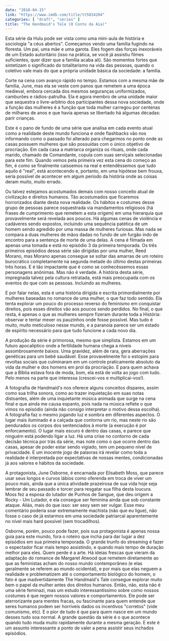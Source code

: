 ```yaml
---
date: "2018-04-15"
link: "https://www.imdb.com/title/tt5834204"
categories: [ "draft", "series" ]
title: "The Handmaid's Tale (O Conto da Aia)"
---
```

Esta série da Hulu pode ser vista como uma mini-aula de história e sociologia "a céus abertos". Começamos vendo uma família fugindo na floresta. Um pai, uma mãe e uma garota. Eles fogem das forças inexoráveis de um Estado autoritário (isso na prática, se você já assistiu filmes suficientes, quer dizer que a família acaba ali). São momentos fortes que sintetizam o significado do totalitarismo na vida das pessoas, quando o coletivo vale mais do que a própria unidade básica da sociedade: a família.

Corte na cena com avanço rápido no tempo. Estamos com a mesma mãe de família, June, mas ela se veste com panos que remetem a uma época medieval, embora cercada dos mesmos seguranças uniformizados, camburões e rádios-patrulha. Ela é agora membro de uma unidade maior que sequestra o livre-arbítrio dos participantes dessa nova sociedade, onde a função das mulheres é a função que toda mulher carregou por centenas de milhares de anos e que havia apenas se libertado há algumas décadas: parir crianças.

Este é o pano de fundo de uma série que analisa em cada evento atual como a realidade deste mundo funciona e onde flashbacks vão nos informando como o passado foi alterado para chegarmos no ponto onde as casas possuem mulheres que são possuídas com o único objetivo de procriação. Em cada casa a matriarca organiza os rituais, onde cada marido, chamado de Comandante, copula com suas serviçais selecionadas para este fim. Quando vemos pela primeira vez esta cena do começo ao fim, é como se finalmente caíssemos na real e entendêssemos que tudo aquilo é "real", está acontecendo e, portanto, em uma hipótese bem frouxa, seria possível de acontecer em algum período da história onde as coisas deram muito, muito errado.

Ou talvez estejamos acostumados demais com nosso conceito atual de civilização e direitos humanos. Tão acostumados que ficaremos horrorizados diante desta nova realidade. Os hábitos e costumes desse grupo de pessoas parece osquestrada via mandamentos religiosos (há frases de cumprimento que remetem a esta origem) em uma hierarquia que provavelmente será revelada aos poucos. Há algumas cenas de violência e cadáveres sendo expostos, incluindo uma sequência patética de um homem sendo agredido por uma massa de mulheres furiosas. Mas nada se compara a duas mulheres de mãos dadas no fundo de um furgão indo de encontro para a sentença de morte de uma delas. A cena é filmada em apenas uma tomada e está no episódio 3 da primeira temporada. Os três primeiros episódios dessa série são dirigidas por uma mulher, Reed Morano, mas Morano apenas consegue se soltar das amarras de um roteiro burocrático completamente na segunda metade do último destas primeiras três horas. E é tão impactante que é como se conhecêssemos essas personagens anônimas. Mas não é verdade. A história desta série, impregnada talvez pela cultura retratada, está mais preocupada com os eventos do que com as pessoas. Incluindo as mulheres.

E por falar nelas, esta é uma história dirigida e escrita primordialmente por mulheres baseadas no romance de uma mulher, o que faz todo sentido. Ela tenta explorar um pouco do processo reverso do feminismo em conquistar direitos, pois esses direitos vão aos poucos sendo perdidos. No final, o que resta, é apenas o que as mulheres sempre fizeram durante toda a História: observar e tentar mexer os pauzinhos onde fosse possível. Mas tudo é muito, muito meticuloso nesse mundo, e a paranoia parece ser um estado de espírito necessário para que tudo funcione a cada novo dia.

A produção da série é primorosa, mesmo que simplista. Estamos em um futuro apocalíptico onde a fertilidade humana chega a níveis assombrosamente baixos. Uma gravidez, além de rara, gera aberrações genéticas para um bebê saudável. Esse provavelmente foi o estopim para revoltas sociais que culminaram em um controle praticamente absoluto da vida da mulher e dos homens em prol da procriação. E para quem achava que a Bíblia estava fora de moda, bom, ela está de volta ao jogo com tudo. Pelo menos na parte que interessa (crescei-vos e multiplicai-vos!).

A fotografia de Handmaid's nos oferece alguns conceitos díspares, assim como sua trilha sonora, como ao trazer inquietação em suas notas distoantes, além de uma inquietante música animada que surge na cena final e que ainda me causa espanto, pois nada na música reflete o que vimos no episódio (ainda não consigo interpretar o motivo dessa escolha). A fotografia faz o mesmo jogando luz e sombra em diferentes aspectos. O lugar mais iluminado é a calçada que contorna um rio, mas neste rio são pendurados os corpos dos sentenciados à morte (a execução é por enforcamento). O lugar mais escuro é dentro das casas, e parece que ninguém está podendo ligar a luz. Há uma crise no contorno de cada decisão técnica por trás da série, mas note como o que ocorre dentro das casas, apesar de poder estar sendo vigiado, tem um pequeno nível de privacidade. E um inocente jogo de palavras irá revelar como toda a realidade é interpretada por expectativas de nossas mentes, condicionadas já aos valores e hábitos da sociedade.

A protagonista, June Osborne, é encarnada por Elisabeth Moss, que parece usar seus longos e curvos lábios como oferenda em troca de viver um pouco mais, ainda que a única atividade prazeirosa de sua vida hoje seja lembrar de seu passado e torcer para resgatar sua filha desta loucura. Moss fez a esposa do lutador de Punhos de Sangue, que deu origem a Rocky - Um Lutador, e ela consegue ser feminina ainda que sob constante ataque. Aliás, mais do que isso: ser sexy sem ser vulgar. Esse meu comentário poderia soar extremamente machista (não que eu ligue), não fosse o caso de já estarmos em uma sociedade patriarcal aparentemente no nível mais hard possível (sem trocadilhos).

Osborne, porém, pouco pode fazer, pois sua protagonista é apenas nossa guia para este mundo, fora o roteiro que incha para dar lugar a dez episódios em sua primeira temporada. O grande trunfo do streaming é fazer o espectador ficar mais tempo assistindo, e quando mais tempo de duração melhor para eles. Quem perde é a arte. Há ideias frescas que vieram da adaptação do romance de Margaret Atwood que remetem diretamente ao que as feministas acham do nosso mundo contemporâneo (e elas geralmente se referem ao mundo ocidental), e por mais que elas neguem a realidade e problematizem até o comportamento biológico do homem, o fato é que inadvertidamente The Handmaid's Tale consegue explorar muito bem o papel da mulher antes dos direitos humanos. Então, não, esta não é uma série feminazi, mas um estudo interessantíssimo sobre como nossos costumes é que regem nossos valores e comportamentos. Ele pode ser aterrorizante para mentes fracas, ou fascinante para quem entende que seres humanos podem ser horríveis dados os incentivos "corretos" (vide comunismo, etc). E o pior de tudo é que para quem nasce em um mundo desses tudo soa normal. A grande questão da série é o que acontece quando tudo muda muito rapidamente durante a mesma geração. E este é um assunto interessante a ponto de valer a pena assistir seus inchados episódios.
